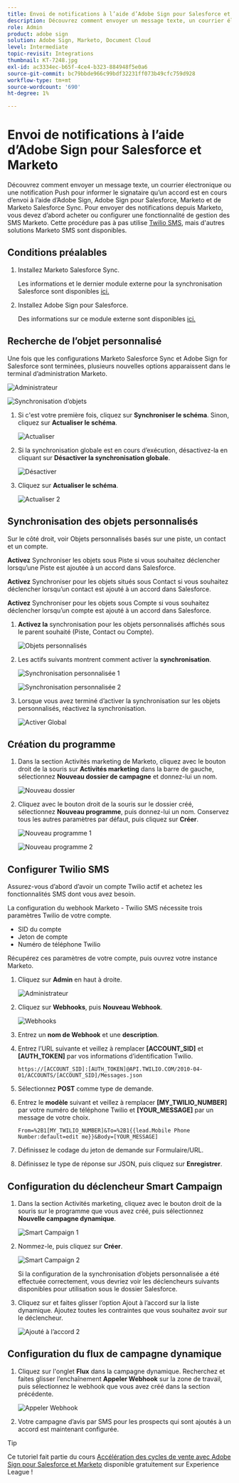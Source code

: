 ```yaml
---
title: Envoi de notifications à l’aide d’Adobe Sign pour Salesforce et Marketo
description: Découvrez comment envoyer un message texte, un courrier électronique ou une notification push afin de faire savoir au signataire qu’un accord est en cours d’envoi.
role: Admin
product: adobe sign
solution: Adobe Sign, Marketo, Document Cloud
level: Intermediate
topic-revisit: Integrations
thumbnail: KT-7248.jpg
exl-id: ac3334ec-b65f-4ce4-b323-884948f5e0a6
source-git-commit: bc79bbde966c99bdf32231ff073b49cfc759d928
workflow-type: tm+mt
source-wordcount: '690'
ht-degree: 1%

---
```


# Envoi de notifications à l’aide d’Adobe Sign pour Salesforce et Marketo

Découvrez comment envoyer un message texte, un courrier électronique ou une notification Push pour informer le signataire qu’un accord est en cours d’envoi à l’aide d’Adobe Sign, Adobe Sign pour Salesforce, Marketo et de Marketo Salesforce Sync. Pour envoyer des notifications depuis Marketo, vous devez d’abord acheter ou configurer une fonctionnalité de gestion des SMS Marketo. Cette procédure pas à pas utilise [Twilio SMS](https://launchpoint.marketo.com/twilio/twilio-sms-for-marketo/), mais d&#39;autres solutions Marketo SMS sont disponibles.

## Conditions préalables

1. Installez Marketo Salesforce Sync.

   Les informations et le dernier module externe pour la synchronisation Salesforce sont disponibles [ici.](https://experienceleague.adobe.com/docs/marketo/using/product-docs/crm-sync/salesforce-sync/understanding-the-salesforce-sync.html)

1. Installez Adobe Sign pour Salesforce.

   Des informations sur ce module externe sont disponibles [ici.](https://helpx.adobe.com/ca/sign/using/salesforce-integration-installation-guide.html)

## Recherche de l’objet personnalisé

Une fois que les configurations Marketo Salesforce Sync et Adobe Sign for Salesforce sont terminées, plusieurs nouvelles options apparaissent dans le terminal d’administration Marketo.

![Administrateur](assets/adminTab.png)

![Synchronisation d’objets](assets/salesforceAdmin.png)

1. Si c&#39;est votre première fois, cliquez sur **Synchroniser le schéma**. Sinon, cliquez sur **Actualiser le schéma**.

   ![Actualiser](assets/refreshSchema1.png)

1. Si la synchronisation globale est en cours d’exécution, désactivez-la en cliquant sur **Désactiver la synchronisation globale**.

   ![Désactiver](assets/disableGlobal.png)

1. Cliquez sur **Actualiser le schéma**.

   ![Actualiser 2](assets/refreshSchema2.png)

## Synchronisation des objets personnalisés

Sur le côté droit, voir Objets personnalisés basés sur une piste, un contact et un compte.

**Activez** Synchroniser les objets sous Piste si vous souhaitez déclencher lorsqu’une Piste est ajoutée à un accord dans Salesforce.

**Activez** Synchroniser pour les objets situés sous Contact si vous souhaitez déclencher lorsqu’un contact est ajouté à un accord dans Salesforce.

**Activez** Synchroniser pour les objets sous Compte si vous souhaitez déclencher lorsqu’un compte est ajouté à un accord dans Salesforce.

1. **Activez la** synchronisation pour les objets personnalisés affichés sous le parent souhaité (Piste, Contact ou Compte).

   ![Objets personnalisés](assets/customObjects.png)

1. Les actifs suivants montrent comment activer la **synchronisation**.

   ![Synchronisation personnalisée 1](assets/customObjectSync1.png)

   ![Synchronisation personnalisée 2](assets/customObjectSync2.png)

1. Lorsque vous avez terminé d’activer la synchronisation sur les objets personnalisés, réactivez la synchronisation.

   ![Activer Global](assets/enableGlobal.png)

## Création du programme

1. Dans la section Activités marketing de Marketo, cliquez avec le bouton droit de la souris sur **Activités marketing** dans la barre de gauche, sélectionnez **Nouveau dossier de campagne** et donnez-lui un nom.

   ![Nouveau dossier](assets/newFolder.png)

1. Cliquez avec le bouton droit de la souris sur le dossier créé, sélectionnez **Nouveau programme**, puis donnez-lui un nom. Conservez tous les autres paramètres par défaut, puis cliquez sur **Créer**.

   ![Nouveau programme 1](assets/newProgram1.png)

   ![Nouveau programme 2](assets/newProgram2.png)

## Configurer Twilio SMS

Assurez-vous d’abord d’avoir un compte Twilio actif et achetez les fonctionnalités SMS dont vous avez besoin.

La configuration du webhook Marketo - Twilio SMS nécessite trois paramètres Twilio de votre compte.

- SID du compte
- Jeton de compte
- Numéro de téléphone Twilio

Récupérez ces paramètres de votre compte, puis ouvrez votre instance Marketo.

1. Cliquez sur **Admin** en haut à droite.

   ![Administrateur](assets/adminTab.png)

1. Cliquez sur **Webhooks**, puis **Nouveau Webhook**.

   ![Webhooks](assets/webhooks.png)

1. Entrez un **nom de Webhook** et une **description**.

1. Entrez l’URL suivante et veillez à remplacer **[ACCOUNT_SID]** et **[AUTH_TOKEN]** par vos informations d’identification Twilio.

   ```
   https://[ACCOUNT_SID]:[AUTH_TOKEN]@API.TWILIO.COM/2010-04-01/ACCOUNTS/[ACCOUNT_SID]/Messages.json
   ```

1. Sélectionnez **POST** comme type de demande.

1. Entrez le **modèle** suivant et veillez à remplacer **[MY_TWILIO_NUMBER]** par votre numéro de téléphone Twilio et **[YOUR_MESSAGE]** par un message de votre choix.

   ```
   From=%2B1[MY_TWILIO_NUMBER]&To=%2B1{{lead.Mobile Phone Number:default=edit me}}&Body=[YOUR_MESSAGE]
   ```

1. Définissez le codage du jeton de demande sur Formulaire/URL.

1. Définissez le type de réponse sur JSON, puis cliquez sur **Enregistrer**.

## Configuration du déclencheur Smart Campaign

1. Dans la section Activités marketing, cliquez avec le bouton droit de la souris sur le programme que vous avez créé, puis sélectionnez **Nouvelle campagne dynamique**.

   ![Smart Campaign 1](assets/smartCampaign1.png)

1. Nommez-le, puis cliquez sur **Créer**.

   ![Smart Campaign 2](assets/smartCampaign3.png)

   Si la configuration de la synchronisation d’objets personnalisée a été effectuée correctement, vous devriez voir les déclencheurs suivants disponibles pour utilisation sous le dossier Salesforce.

1. Cliquez sur et faites glisser l’option Ajout à l’accord sur la liste dynamique. Ajoutez toutes les contraintes que vous souhaitez avoir sur le déclencheur.

   ![Ajouté à l’accord 2](assets/addedToAgreement2.png)

## Configuration du flux de campagne dynamique

1. Cliquez sur l&#39;onglet **Flux** dans la campagne dynamique. Recherchez et faites glisser l’enchaînement **Appeler Webhook** sur la zone de travail, puis sélectionnez le webhook que vous avez créé dans la section précédente.

   ![Appeler Webhook](assets/callWebhook.png)

1. Votre campagne d’avis par SMS pour les prospects qui sont ajoutés à un accord est maintenant configurée.

>[!TIP]
>
>Ce tutoriel fait partie du cours [Accélération des cycles de vente avec Adobe Sign pour Salesforce et Marketo](https://experienceleague.adobe.com/?recommended=Sign-U-1-2021.1) disponible gratuitement sur Experience League !